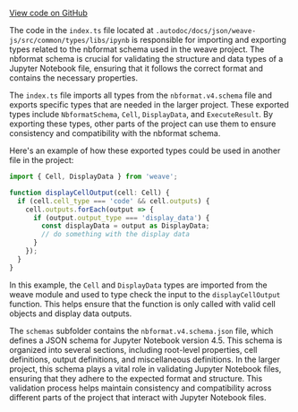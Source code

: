 [View code on GitHub](https://github.com/wandb/weave/.autodoc/docs/json/weave-js/src/common/types/libs/ipynb)

The code in the `index.ts` file located at `.autodoc/docs/json/weave-js/src/common/types/libs/ipynb` is responsible for importing and exporting types related to the nbformat schema used in the weave project. The nbformat schema is crucial for validating the structure and data types of a Jupyter Notebook file, ensuring that it follows the correct format and contains the necessary properties.

The `index.ts` file imports all types from the `nbformat.v4.schema` file and exports specific types that are needed in the larger project. These exported types include `NbformatSchema`, `Cell`, `DisplayData`, and `ExecuteResult`. By exporting these types, other parts of the project can use them to ensure consistency and compatibility with the nbformat schema.

Here's an example of how these exported types could be used in another file in the project:

```typescript
import { Cell, DisplayData } from 'weave';

function displayCellOutput(cell: Cell) {
  if (cell.cell_type === 'code' && cell.outputs) {
    cell.outputs.forEach(output => {
      if (output.output_type === 'display_data') {
        const displayData = output as DisplayData;
        // do something with the display data
      }
    });
  }
}
```

In this example, the `Cell` and `DisplayData` types are imported from the weave module and used to type check the input to the `displayCellOutput` function. This helps ensure that the function is only called with valid cell objects and display data outputs.

The `schemas` subfolder contains the `nbformat.v4.schema.json` file, which defines a JSON schema for Jupyter Notebook version 4.5. This schema is organized into several sections, including root-level properties, cell definitions, output definitions, and miscellaneous definitions. In the larger project, this schema plays a vital role in validating Jupyter Notebook files, ensuring that they adhere to the expected format and structure. This validation process helps maintain consistency and compatibility across different parts of the project that interact with Jupyter Notebook files.
